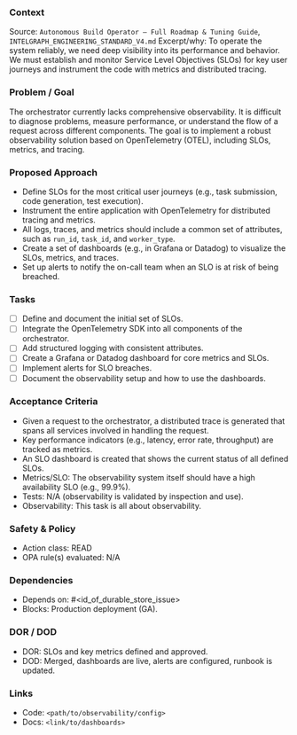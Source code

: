 ### Context

Source: `Autonomous Build Operator — Full Roadmap & Tuning Guide`, `INTELGRAPH_ENGINEERING_STANDARD_V4.md`
Excerpt/why: To operate the system reliably, we need deep visibility into its performance and behavior. We must establish and monitor Service Level Objectives (SLOs) for key user journeys and instrument the code with metrics and distributed tracing.

### Problem / Goal

The orchestrator currently lacks comprehensive observability. It is difficult to diagnose problems, measure performance, or understand the flow of a request across different components. The goal is to implement a robust observability solution based on OpenTelemetry (OTEL), including SLOs, metrics, and tracing.

### Proposed Approach

- Define SLOs for the most critical user journeys (e.g., task submission, code generation, test execution).
- Instrument the entire application with OpenTelemetry for distributed tracing and metrics.
- All logs, traces, and metrics should include a common set of attributes, such as `run_id`, `task_id`, and `worker_type`.
- Create a set of dashboards (e.g., in Grafana or Datadog) to visualize the SLOs, metrics, and traces.
- Set up alerts to notify the on-call team when an SLO is at risk of being breached.

### Tasks

- [ ] Define and document the initial set of SLOs.
- [ ] Integrate the OpenTelemetry SDK into all components of the orchestrator.
- [ ] Add structured logging with consistent attributes.
- [ ] Create a Grafana or Datadog dashboard for core metrics and SLOs.
- [ ] Implement alerts for SLO breaches.
- [ ] Document the observability setup and how to use the dashboards.

### Acceptance Criteria

- Given a request to the orchestrator, a distributed trace is generated that spans all services involved in handling the request.
- Key performance indicators (e.g., latency, error rate, throughput) are tracked as metrics.
- An SLO dashboard is created that shows the current status of all defined SLOs.
- Metrics/SLO: The observability system itself should have a high availability SLO (e.g., 99.9%).
- Tests: N/A (observability is validated by inspection and use).
- Observability: This task is all about observability.

### Safety & Policy

- Action class: READ
- OPA rule(s) evaluated: N/A

### Dependencies

- Depends on: #<id_of_durable_store_issue>
- Blocks: Production deployment (GA).

### DOR / DOD

- DOR: SLOs and key metrics defined and approved.
- DOD: Merged, dashboards are live, alerts are configured, runbook is updated.

### Links

- Code: `<path/to/observability/config>`
- Docs: `<link/to/dashboards>`
